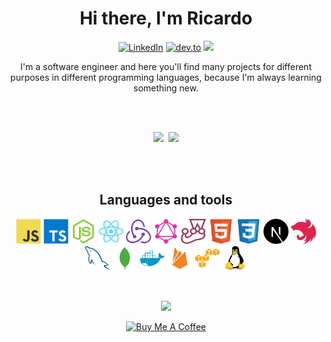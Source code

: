 <h1 align="center"> Hi there, I'm Ricardo </h1>

<p align="center">
  <a href="https://www.linkedin.com/in/ricardo-borges-silva/"><img src="https://img.shields.io/badge/LinkedIn-0077B5?style=for-the-badge&logo=linkedin&logoColor=white" alt="LinkedIn" /></a>
  <a href="https://dev.to/ricardo_borges"><img src="https://img.shields.io/badge/dev.to-0A0A0A?style=for-the-badge&logo=dev.to&logoColor=white" alt="dev.to" /></a>
  <a href="https://ricardoborges.dev/"><img src="https://img.shields.io/badge/-WEBSITE-%23ff69b4&?style=for-the-badge&?color=ff69b4 alt="Website" /></a>
</p>

<p align="center">I'm a software engineer and here you'll find many projects for different purposes in different programming languages, because I'm always learning something new.</p>

<br/><br/>
    
<p align="center">
  <img src="https://github-readme-stats.vercel.app/api?username=ricardo93borges&count_private=true&show_icons=true&theme=tokyonight" width="450"/>&nbsp;&nbsp;<img src="https://github-readme-stats.vercel.app/api/top-langs/?username=ricardo93borges&count_private=true&show_icons=true&theme=tokyonight&langs_count=8&layout=compact&hide=java,c,objective-c,makefile&exclude_repo" width="325" />
</p>
    
<br/><br/>
    
<h2 align="center"> Languages and tools </h2>
    
<p align="center">
    <img src="https://raw.githubusercontent.com/devicons/devicon/master/icons/javascript/javascript-original.svg" width="40" height="40"/>
    <img src="https://raw.githubusercontent.com/devicons/devicon/master/icons/typescript/typescript-original.svg" width="40" height="40"/>
    <img src="https://raw.githubusercontent.com/devicons/devicon/master/icons/nodejs/nodejs-original.svg" width="40" height="40"/>    
    <img src="https://raw.githubusercontent.com/devicons/devicon/master/icons/react/react-original.svg" width="40" height="40"/>
    <img src="https://raw.githubusercontent.com/devicons/devicon/master/icons/redux/redux-original.svg" width="40" height="40"/>
    <img src="https://raw.githubusercontent.com/devicons/devicon/master/icons/graphql/graphql-plain.svg" width="40" height="40"/>    
    <img src="https://raw.githubusercontent.com/devicons/devicon/master/icons/jest/jest-plain.svg" width="40" height="40"/>
    <img src="https://raw.githubusercontent.com/devicons/devicon/master/icons/html5/html5-original.svg" width="40" height="40"/>
    <img src="https://raw.githubusercontent.com/devicons/devicon/master/icons/css3/css3-original.svg" width="40" height="40"/>
    <img src="https://raw.githubusercontent.com/devicons/devicon/master/icons/nextjs/nextjs-original.svg" width="40" height="40"/>
    <img src="https://raw.githubusercontent.com/devicons/devicon/master/icons/nestjs/nestjs-plain.svg" width="40" height="40"/>
    <img src="https://raw.githubusercontent.com/devicons/devicon/master/icons/mysql/mysql-plain.svg" width="40" height="40"/>
    <img src="https://raw.githubusercontent.com/devicons/devicon/master/icons/mongodb/mongodb-plain.svg" width="40" height="40"/>
    <img src="https://raw.githubusercontent.com/devicons/devicon/master/icons/docker/docker-plain.svg" width="40" height="40"/>
    <img src="https://raw.githubusercontent.com/devicons/devicon/master/icons/firebase/firebase-plain.svg" width="40" height="40"/>
    <img src="https://raw.githubusercontent.com/devicons/devicon/master/icons/amazonwebservices/amazonwebservices-original.svg" width="40" height="40"/>      
    <img src="https://raw.githubusercontent.com/devicons/devicon/master/icons/linux/linux-original.svg" width="40" height="40"/>  
</p>

<br/>

<p align="center">
<a href="https://hits.seeyoufarm.com"><img src="https://hits.seeyoufarm.com/api/count/incr/badge.svg?url=https%3A%2F%2Fgithub.com%2Fricardo93borges&count_bg=%230D1117&title_bg=%230D1117&icon=github.svg&icon_color=%23FFFFFF&title=&edge_flat=false"/></a>
</p>

<!--
**ricardo93borges/ricardo93borges** is a ✨ _special_ ✨ repository because its `README.md` (this file) appears on your GitHub profile.

Here are some ideas to get you started:

- 🔭 I’m currently working on ...
- 🌱 I’m currently learning ...
- 👯 I’m looking to collaborate on ...
- 🤔 I’m looking for help with ...
- 💬 Ask me about ...
- 📫 How to reach me: ...
- 😄 Pronouns: ...
- ⚡ Fun fact: ...
-->

<p align="center">
<a href="https://www.buymeacoffee.com/ricardoborges" target="_blank"><img src="https://cdn.buymeacoffee.com/buttons/v2/default-yellow.png" alt="Buy Me A Coffee" style="height: 60px !important;width: 217px !important;" ></a>
</p>
